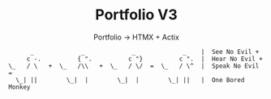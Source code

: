 <div align="center">
  <p>
    <h1>Portfolio V3</h1>
  </p>
  <p>
    Portfolio -> HTMX + Actix
  </p>
</div>

```
      _             _             _             _    |  See No Evil +
     c -.          { ".          c "}          c ".  |  Hear No Evil +
\_   / \   +  \_   /\\   +  \_   / \/  =  \_   / \^  |  Speak No Evil =
  \_| ||        \_|  |        \_|  |        \_| ||   |  One Bored Monkey

```
